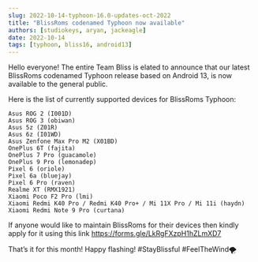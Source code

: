 ```yaml
---
slug: 2022-10-14-typhoon-16.0-updates-oct-2022
title: "BlissRoms codenamed Typhoon now available"
authors: [studiokeys, aryan, jackeagle]
date: 2022-10-14
tags: [typhoon, bliss16, android13]
---
```


Hello everyone! The entire Team Bliss is elated to announce that our latest BlissRoms codenamed Typhoon release based on Android 13, is now available to the general public.

Here is the list of currently supported devices for BlissRoms Typhoon:

    Asus ROG 2 (I001D)
    Asus ROG 3 (obiwan)
    Asus 5z (Z01R)
    Asus 6z (I01WD)
    Asus Zenfone Max Pro M2 (X01BD)
    OnePlus 6T (fajita)
    OnePlus 7 Pro (guacamole)
    OnePlus 9 Pro (lemonadep)
    Pixel 6 (oriole)
    Pixel 6a (bluejay)
    Pixel 6 Pro (raven)
    Realme XT (RMX1921)
    Xiaomi Poco F2 Pro (lmi)
    Xiaomi Redmi K40 Pro / Redmi K40 Pro+ / Mi 11X Pro / Mi 11i (haydn)
    Xiaomi Redmi Note 9 Pro (curtana)

If anyone would like to maintain BlissRoms for their devices then kindly apply for it using this link https://forms.gle/LkRgFXzpH1hZLmXD7

That’s it for this month! Happy flashing!
#StayBlissful #FeelTheWind🌪
